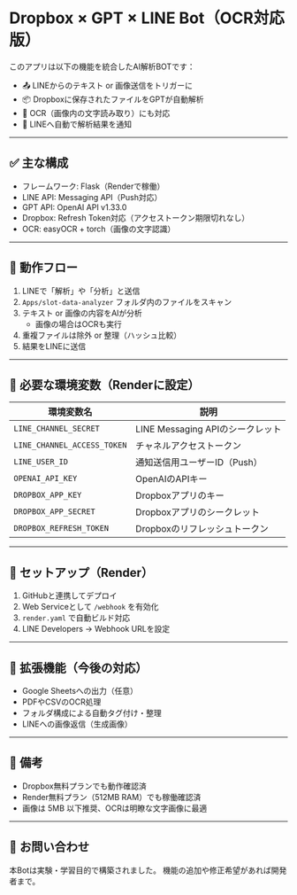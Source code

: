 # Dropbox × GPT × LINE Bot（OCR対応版）

このアプリは以下の機能を統合したAI解析BOTです：

- 📤 LINEからのテキスト or 画像送信をトリガーに
- 📦 Dropboxに保存されたファイルをGPTが自動解析
- 🧠 OCR（画像内の文字読み取り）にも対応
- 📲 LINEへ自動で解析結果を通知

---

## ✅ 主な構成

- フレームワーク: Flask（Renderで稼働）
- LINE API: Messaging API（Push対応）
- GPT API: OpenAI API v1.33.0
- Dropbox: Refresh Token対応（アクセストークン期限切れなし）
- OCR: easyOCR + torch（画像の文字認識）

---

## 🧪 動作フロー

1. LINEで「解析」や「分析」と送信
2. `Apps/slot-data-analyzer` フォルダ内のファイルをスキャン
3. テキスト or 画像の内容をAIが分析
   - 画像の場合はOCRも実行
4. 重複ファイルは除外 or 整理（ハッシュ比較）
5. 結果をLINEに送信

---

## 📁 必要な環境変数（Renderに設定）

| 環境変数名               | 説明 |
|--------------------------|------|
| `LINE_CHANNEL_SECRET`     | LINE Messaging APIのシークレット |
| `LINE_CHANNEL_ACCESS_TOKEN` | チャネルアクセストークン |
| `LINE_USER_ID`             | 通知送信用ユーザーID（Push） |
| `OPENAI_API_KEY`          | OpenAIのAPIキー |
| `DROPBOX_APP_KEY`         | Dropboxアプリのキー |
| `DROPBOX_APP_SECRET`      | Dropboxアプリのシークレット |
| `DROPBOX_REFRESH_TOKEN`   | Dropboxのリフレッシュトークン |

---

## 🧰 セットアップ（Render）

1. GitHubと連携してデプロイ
2. Web Serviceとして `/webhook` を有効化
3. `render.yaml` で自動ビルド対応
4. LINE Developers → Webhook URLを設定

---

## 🎯 拡張機能（今後の対応）

- Google Sheetsへの出力（任意）
- PDFやCSVのOCR処理
- フォルダ構成による自動タグ付け・整理
- LINEへの画像返信（生成画像）

---

## 📝 備考

- Dropbox無料プランでも動作確認済
- Render無料プラン（512MB RAM）でも稼働確認済
- 画像は 5MB 以下推奨、OCRは明瞭な文字画像に最適

---

## 📢 お問い合わせ

本Botは実験・学習目的で構築されました。
機能の追加や修正希望があれば開発者まで。